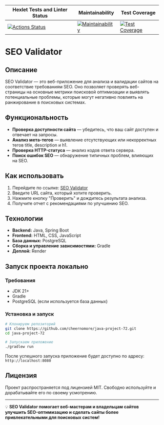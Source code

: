 | Hexlet Tests and Linter Status | Maintainability | Test Coverage |
| ------------------------------- | ---------------- | ------------- |
| [![Actions Status](https://github.com/cheernomore/java-project-72/actions/workflows/hexlet-check.yml/badge.svg)](https://github.com/cheernomore/java-project-72/actions) | [![Maintainability](https://api.codeclimate.com/v1/badges/d30473d747a4229d8e59/maintainability)](https://codeclimate.com/github/cheernomore/java-project-72/maintainability) | [![Test Coverage](https://api.codeclimate.com/v1/badges/d30473d747a4229d8e59/test_coverage)](https://codeclimate.com/github/cheernomore/java-project-72/test_coverage) |

# SEO Validator

## Описание
SEO Validator — это веб-приложение для анализа и валидации сайтов на соответствие требованиям SEO. Оно позволяет проверять веб-страницы на основные метрики поисковой оптимизации и выявлять потенциальные проблемы, которые могут негативно повлиять на ранжирование в поисковых системах.

## Функциональность
- **Проверка доступности сайта** — убедитесь, что ваш сайт доступен и отвечает на запросы.
- **Анализ мета-тегов** — выявление отсутствующих или некорректных тегов title, description и h1.
- **Проверка HTTP-статуса** — анализ кодов ответа сервера.
- **Поиск ошибок SEO** — обнаружение типичных проблем, влияющих на SEO.

## Как использовать
1. Перейдите по ссылке: [SEO Validator](https://java-project-72-2x7n.onrender.com)
2. Введите URL сайта, который хотите проверить.
3. Нажмите кнопку "Проверить" и дождитесь результата анализа.
4. Получите отчет с рекомендациями по улучшению SEO.

## Технологии
- **Backend:** Java, Spring Boot
- **Frontend:** HTML, CSS, JavaScript
- **База данных:** PostgreSQL
- **Сборка и управление зависимостями:** Gradle
- **Деплой:** Render

## Запуск проекта локально
### Требования
- JDK 21+
- Gradle
- PostgreSQL (если используется база данных)

### Установка и запуск
```sh
# Клонируем репозиторий
git clone https://github.com/cheernomore/java-project-72.git
cd java-project-72

# Запускаем приложение
./gradlew run
```

После успешного запуска приложение будет доступно по адресу: `http://localhost:8080`

## Лицензия
Проект распространяется под лицензией MIT. Свободно используйте и дорабатывайте его по своему усмотрению.

---

💡 **SEO Validator помогает веб-мастерам и владельцам сайтов улучшить SEO-оптимизацию и сделать сайты более привлекательными для поисковых систем!**

